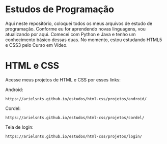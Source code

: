 # Estudos de Programação
 
Aqui neste repositório, coloquei todos os meus arquivos de estudo de programação. Conforme eu for aprendendo novas linguagens, vou atualizando por aqui. Comecei com Python e Java e tenho um conhecimento básico dessas duas. No momento, estou estudando HTML5 e CSS3 pelo Curso em Vídeo.

# HTML e CSS

Acesse meus projetos de HTML e CSS por esses links:

Android:

    https://arielsnts.github.io/estudos/html-css/projetos/android/

Cordel:

    https://arielsnts.github.io/estudos/html-css/projetos/cordel/

Tela de login:

    https://arielsnts.github.io/estudos/html-css/projetos/login/